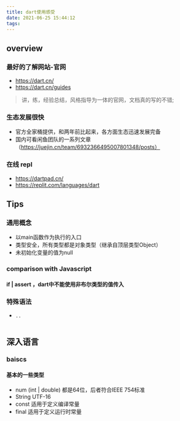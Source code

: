 ```yaml
---
title: dart使用感受
date: 2021-06-25 15:44:12
tags:
---
```


## overview

### 最好的了解网站-官网

- https://dart.cn/
- https://dart.cn/guides

> 讲，练，经验总结，风格指导为一体的官网，文档真的写的不错;

### 生态发展很快

- 官方全家桶提供，和两年前比起来，各方面生态迅速发展完备
- 国内可看闲鱼团队的一系列文章（https://juejin.cn/team/6932366495007801348/posts）

### 在线 repl

- https://dartpad.cn/
- https://replit.com/languages/dart

## Tips

### 通用概念
- 以main函数作为执行的入口
- 类型安全，所有类型都是对象类型（继承自顶层类型Object）
- 未初始化变量的值为null


### comparison with Javascript
#### if | assert ，dart中不能使用非布尔类型的值传入
### 特殊语法
- ```..```
```

``` 

## 深入语言

### baiscs
#### 基本的一些类型
- num (int | double) 都是64位，后者符合IEEE 754标准
- String UTF-16
- const 适用于定义编译常量
- final 适用于定义运行时常量